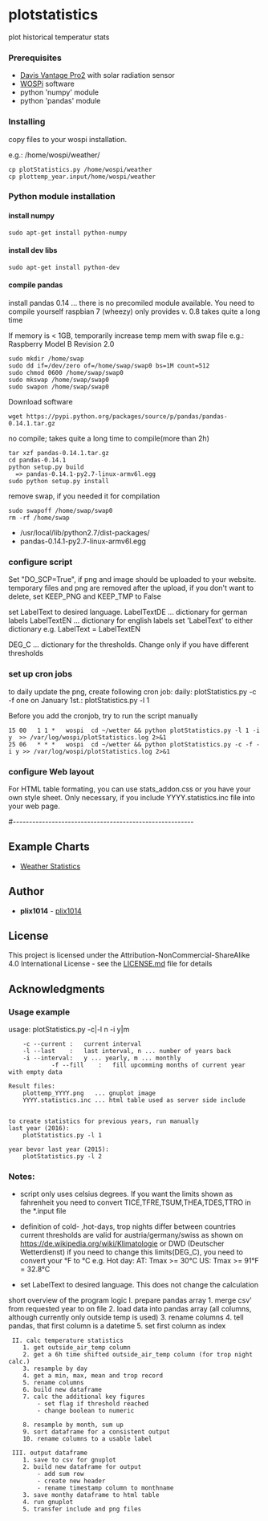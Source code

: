 # plotstatistics

plot historical temperatur stats


### Prerequisites

* [Davis Vantage Pro2](https://www.davisinstruments.com/solution/vantage-pro2/) with solar radiation sensor
* [WOSPi](http://www.annoyingdesigns.com/wospi/) software
* python 'numpy' module
* python 'pandas' module


### Installing

copy files to your wospi installation.

e.g.: /home/wospi/weather/
```
cp plotStatistics.py /home/wospi/weather
cp plottemp_year.input/home/wospi/weather
```

### Python module installation

#### install numpy

```
sudo apt-get install python-numpy
```

#### install dev libs
```
sudo apt-get install python-dev
```

#### compile pandas
install pandas 0.14 ... there is no precomiled module available. You need to compile yourself
raspbian 7 (wheezy) only provides v. 0.8
takes quite a long time

If memory is < 1GB, temporarily increase temp mem with swap file
e.g.: Raspberry Model B Revision 2.0
```
sudo mkdir /home/swap
sudo dd if=/dev/zero of=/home/swap/swap0 bs=1M count=512
sudo chmod 0600 /home/swap/swap0 
sudo mkswap /home/swap/swap0 
sudo swapon /home/swap/swap0 
```

Download software
```
wget https://pypi.python.org/packages/source/p/pandas/pandas-0.14.1.tar.gz
```

no compile; takes quite a long time to compile(more than 2h)
```
tar xzf pandas-0.14.1.tar.gz
cd pandas-0.14.1
python setup.py build
  => pandas-0.14.1-py2.7-linux-armv6l.egg
sudo python setup.py install
```

remove swap, if you needed it for compilation
```
sudo swapoff /home/swap/swap0 
rm -rf /home/swap
```
* /usr/local/lib/python2.7/dist-packages/
* pandas-0.14.1-py2.7-linux-armv6l.egg


### configure script
Set "DO_SCP=True", if png and image should be uploaded to your website.
temporary files and png are removed after the upload, if you don't want to delete, set 
KEEP_PNG and KEEP_TMP to False

set LabelText to desired language.
  LabelTextDE ... dictionary for german labels
  LabelTextEN ... dictionary for english labels
  set 'LabelText' to either dictionary
	 e.g. LabelText = LabelTextEN

DEG_C       ... dictionary for the thresholds. Change only if you have different thresholds
  

### set up cron jobs
to daily update the png, create following cron job:
daily: plotStatistics.py -c -f
one on January 1st.: plotStatistics.py -l 1

Before you add the cronjob, try to run the script manually
```
15 00   1 1 *   wospi  cd ~/wetter && python plotStatistics.py -l 1 -i y  >> /var/log/wospi/plotStatistics.log 2>&1
25 06   * * *   wospi  cd ~/wetter && python plotStatistics.py -c -f -i y >> /var/log/wospi/plotStatistics.log 2>&1
```

### configure Web layout

For HTML table formating, you can use stats_addon.css or you have your own style sheet. 
Only necessary, if you include YYYY.statistics.inc file into your web page.
		
		
#--------------------------------------------------------



## Example Charts

* [Weather Statistics](http://www.lidauer.net/wetter/wxstats.shtml)

## Author

* **plix1014** - [plix1014](https://github.com/plix1014)


## License

This project is licensed under the Attribution-NonCommercial-ShareAlike 4.0 International License - see the [LICENSE.md](LICENSE.md) file for details


## Acknowledgments

### Usage example
  usage: plotStatistics.py -c|-l n  -i y|m

		-c --current :	 current interval
		-l --last    :	 last interval, n ... number of years back
		-i --interval:	 y ... yearly, m ... monthly
                -f --fill    :   fill upcomming months of current year with empty data
		
	Result files:
		plottemp_YYYY.png	... gnuplot image
		YYYY.statistics.inc	... html table used as server side include
		

	to create statistics for previous years, run manually
	last year (2016):
		plotStatistics.py -l 1
		
	year bevor last year (2015):
		plotStatistics.py -l 2



### Notes:
 - script only uses celsius degrees. If you want the limits shown as fahrenheit
   you need to convert TICE,TFRE,TSUM,THEA,TDES,TTRO in the *.input file
 - definition of cold- ,hot-days, trop nights differ between countries
   current thresholds are valid for austria/germany/swiss as shown on
   https://de.wikipedia.org/wiki/Klimatologie or DWD (Deutscher Wetterdienst)
   if you need to change this limits(DEG_C), you need to convert your °F to °C
   e.g. Hot day:
           AT: Tmax >= 30°C
           US: Tmax >= 91°F = 32.8°C

 - set LabelText to desired language. This does not change the calculation


  
 short overview of the program logic
	 I. prepare pandas array
		1. merge csv' from requested year to on file
		2. load data into pandas array (all columns, although currently only outside temp is used)
		3. rename columns
		4. tell pandas, that first column is a datetime
		5. set first column as index

	 II. calc temperature statistics
		1. get outside_air_temp column
		2. get a 6h time shifted outside_air_temp column (for trop night calc.)
		3. resample by day
		4. get a min, max, mean and trop record
		5. rename columns
		6. build new dataframe
		7. calc the additional key figures
			- set flag if threshold reached
			- change boolean to numeric

		8. resample by month, sum up
		9. sort dataframe for a consistent output
		10. rename columns to a usable label

	 III. output dataframe
		1. save to csv for gnuplot
		2. build new dataframe for output
			- add sum row
			- create new header
			- rename timestamp column to monthname
		3. save monthy dataframe to html table
		4. run gnuplot
		5. transfer include and png files


